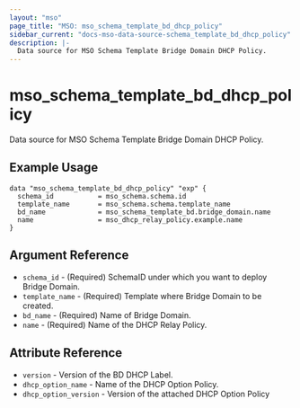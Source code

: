 ```yaml
---
layout: "mso"
page_title: "MSO: mso_schema_template_bd_dhcp_policy"
sidebar_current: "docs-mso-data-source-schema_template_bd_dhcp_policy"
description: |-
  Data source for MSO Schema Template Bridge Domain DHCP Policy.
---
```


# mso_schema_template_bd_dhcp_policy

Data source for MSO Schema Template Bridge Domain DHCP Policy.

## Example Usage

```hcl
data "mso_schema_template_bd_dhcp_policy" "exp" {
  schema_id           = mso_schema.schema.id
  template_name       = mso_schema.schema.template_name
  bd_name             = mso_schema_template_bd.bridge_domain.name
  name                = mso_dhcp_relay_policy.example.name
}
```

## Argument Reference

- `schema_id` - (Required) SchemaID under which you want to deploy Bridge Domain.
- `template_name` - (Required) Template where Bridge Domain to be created.
- `bd_name` - (Required) Name of Bridge Domain.
- `name` - (Required) Name of the DHCP Relay Policy.

## Attribute Reference

- `version` - Version of the BD DHCP Label.
- `dhcp_option_name` - Name of the DHCP Option Policy.
- `dhcp_option_version` - Version of the attached DHCP Option Policy
